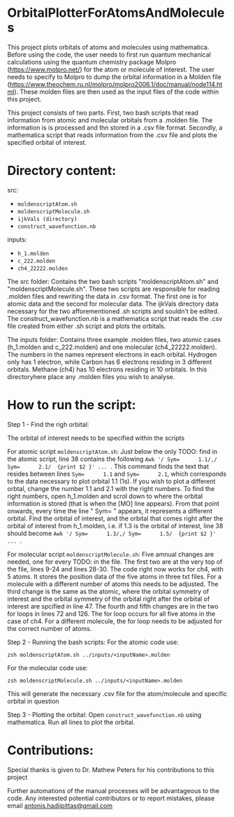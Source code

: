 # OrbitalPlotterForAtomsAndMolecules

This project plots orbitals of atoms and molecules using mathematica. Before using the code, the user needs to first run quantum mechanical calculations using the 
quantum chemistry package Molpro (https://www.molpro.net/) for the atom or molecule of interest. The user needs to specify to Molpro to dump the orbital information 
in a Molden file (https://www.theochem.ru.nl/molpro/molpro2006.1/doc/manual/node114.html). These molden files are then used as the input files of the code within this project. 

This project consists of two parts. First, two bash scripts that read information from atomic and molecular orbitals from a .molden file. The information is
is processed and thn stored in a .csv file format. 
Secondly, a mathematica script that reads information from the .csv file and plots the specified orbital of interest.

# Directory content:
src:
- `moldenscriptAtom.sh `
- `moldenscriptMolecule.sh`
- `ijkVals (directory)`
- `construct_wavefunction.nb`

inputs:  
- `h_1.molden`
- `c_222.molden`
- `ch4_22222.molden`

The src folder: 
Contains the two bash scripts "moldenscriptAtom.sh" and "moldenscriptMolecule.sh".
These two scripts are responsible for reading .molden files and rewriting the data in .csv format.
The first one is for atomic data and the second for molecular data. 
The ijkVals directory data necessary for the two afforementioned .sh scripts and souldn't be edited. 
The construct_wavefunction.nb is a mathematica script that reads the .csv file created from either .sh script and plots the orbitals.

The inputs folder:
Contains three example .molden files, two atomic cases (h_1.molden and c_222.molden) and one molecular (ch4_22222.molden).
The numbers in the names represent electrons in each orbital. Hydrogen only has 1 electron, while Carbon has 6 electrons residing
in 3 different orbitals. Methane (ch4) has 10 electrons residing in 10 orbitals. In this directoryhere place any .molden files 
you wish to analyse. 

# How to run the script:

Step 1 - Find the righ orbital:

The orbital of interest needs to be specified within the scripts
  
  For atomic script `moldenscriptAtom.sh`: 
    Just below the only TODO: find in the atomic script, line 38 contains the following `Awk '/ Sym=      1.1/,/ Sym=      2.1/  {print $2 }' ... `. This command finds the text that resides between lines `Sym=      1.1` and `Sym=      2.1`, which corresponds to the data necessary to plot orbital 1.1 (1s). If you wish to plot a different orbtal, change the number 1.1 and 2.1 with the right numbers. To find the right numbers, open h_1.molden and scrol down to where the orbital information is stored (that is when the [MO\] line appears). From that point onwards, every time the line " Sym=      " appears, it represents a different orbital. Find the orbital of interest, and the orbital that comes right after the orbital of interest from h_1.molden, i.e. if 1.3 is the orbital of interest, line 38 should become `Awk '/ Sym=      1.3/,/ Sym=      1.5/  {print $2 }' ... `. 
  
  For molecular script `moldenscriptMolecule.sh`: 
    Five amnual changes are needed, one for every TODO: in the file. 
    The first two are at the very top of the file, lines 9-24 and lines 28-30. The code right now works for ch4, with 5 atoms. It stores the position data of the five atoms in three txt files. For a molecule with a different number of atoms this needs to be adjusted. 
    The third change is the same as the atomic, where the orbital symmetry of interest and the orbital symmetry of the orbital right after the orbital of interest are spcified in line 47. 
    The fourth and fifth changes are in the two for loops in lines 72 and 126. The for loop occurs for all five atoms in the case of ch4. For a different molecule, the for loop needs to be adjusted for the correct number of atoms.
    

  
Step 2 - Running the bash scripts: 
For the atomic code use:
```
zsh moldenscriptAtom.sh ../inputs/<inputName>.molden
```

For the molecular code use:
```
zsh moldenscriptMolecule.sh ../inputs/<inputName>.molden
```

This will generate the necessary .csv file for the atom/molecule and specific orbital in question

Step 3 - Plotting the orbital:
Open `construct_wavefunction.nb` using mathematica. Run all lines to plot the orbital. 



# Contributions:
Special thanks is given to Dr. Mathew Peters for his contributions to this project

Further automations of the manual processes will be advantageous to the code. Any interested potential contributors or to report mistakes, please email antonis.hadjipittas@gmail.com 


